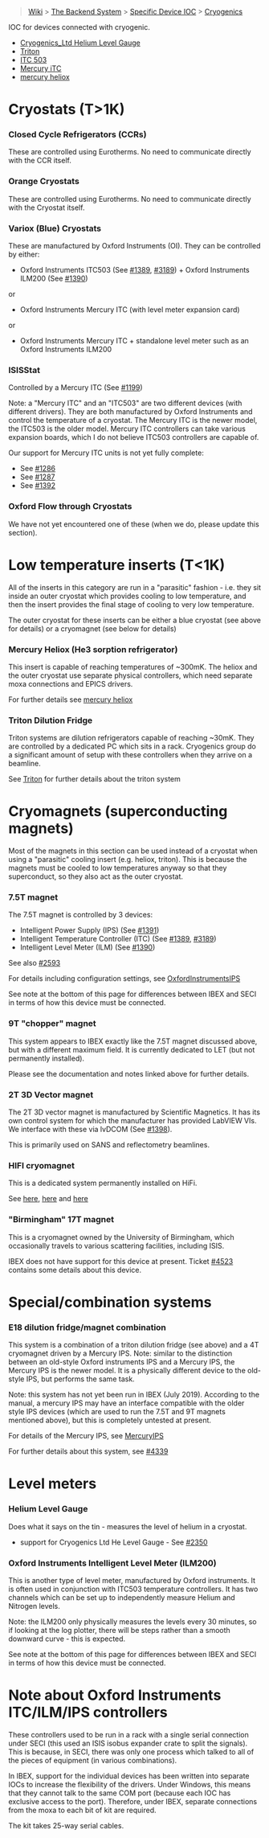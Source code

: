 > [Wiki](Home) > [The Backend System](The-Backend-System) > [Specific Device IOC](Specific-Device-IOC) > [Cryogenics](Cryogenics)

IOC for devices connected with cryogenic.

* [Cryogenics_Ltd Helium Level Gauge](Cryogenics-Ltd-Helium-Level-Gauge)
* [Triton](Triton)
* [ITC 503](https://github.com/ISISComputingGroup/ibex_developers_manual/wiki/ITC-503)
* [Mercury iTC](https://github.com/ISISComputingGroup/ibex_developers_manual/wiki/MercuryiTC)
* [mercury heliox](Mercury-Heliox)

# Cryostats (T>1K)

### Closed Cycle Refrigerators (CCRs)
These are controlled using Eurotherms.  No need to communicate directly with the CCR itself.

### Orange Cryostats
These are controlled using Eurotherms.  No need to communicate directly with the Cryostat itself.

### Variox (Blue) Cryostats
These are manufactured by Oxford Instruments (OI).  They can be controlled by either: 
   * Oxford Instruments ITC503 (See [#1389](https://github.com/ISISComputingGroup/IBEX/issues/1389), [#3189](https://github.com/ISISComputingGroup/IBEX/issues/3189)) + Oxford Instruments ILM200 (See [#1390](https://github.com/ISISComputingGroup/IBEX/issues/1390))

or 
   * Oxford Instruments Mercury ITC (with level meter expansion card)

or
   * Oxford Instruments Mercury ITC + standalone level meter such as an Oxford Instruments ILM200

### ISISStat

Controlled by a Mercury ITC (See [#1199](https://github.com/ISISComputingGroup/IBEX/issues/1199))

Note: a "Mercury ITC" and an "ITC503" are two different devices (with different drivers). They are both manufactured by Oxford Instruments and control the temperature of a cryostat. The Mercury ITC is the newer model, the ITC503 is the older model. Mercury ITC controllers can take various expansion boards, which I do not believe ITC503 controllers are capable of.

Our support for Mercury ITC units is not yet fully complete:
* See [#1286](https://github.com/ISISComputingGroup/IBEX/issues/1286)
* See [#1287](https://github.com/ISISComputingGroup/IBEX/issues/1287)
* See [#1392](https://github.com/ISISComputingGroup/IBEX/issues/1392)

### Oxford Flow through Cryostats

We have not yet encountered one of these (when we do, please update this section).

# Low temperature inserts (T<1K)

All of the inserts in this category are run in a "parasitic" fashion - i.e. they sit inside an outer cryostat which provides cooling to low temperature, and then the insert provides the final stage of cooling to very low temperature.

The outer cryostat for these inserts can be either a blue cryostat (see above for details) or a cryomagnet (see below for details)

### Mercury Heliox (He3 sorption refrigerator)

This insert is capable of reaching temperatures of ~300mK. The heliox and the outer cryostat use separate physical controllers, which need separate moxa connections and EPICS drivers.

For further details see [mercury heliox](Mercury-Heliox)

### Triton Dilution Fridge

Triton systems are dilution refrigerators capable of reaching ~30mK. They are controlled by a dedicated PC which sits in a rack. Cryogenics group do a significant amount of setup with these controllers when they arrive on a beamline.

See [Triton](Triton) for further details about the triton system

# Cryomagnets (superconducting magnets)

Most of the magnets in this section can be used instead of a cryostat when using a "parasitic" cooling insert (e.g. heliox, triton). This is because the magnets must be cooled to low temperatures anyway so that they superconduct, so they also act as the outer cryostat.

### 7.5T magnet

The 7.5T magnet is controlled by 3 devices:
   * Intelligent Power Supply (IPS) (See [#1391](https://github.com/ISISComputingGroup/IBEX/issues/1391))
   * Intelligent Temperature Controller (ITC) (See [#1389](https://github.com/ISISComputingGroup/IBEX/issues/1389), [#3189](https://github.com/ISISComputingGroup/IBEX/issues/3189))
   * Intelligent Level Meter (ILM) (See [#1390](https://github.com/ISISComputingGroup/IBEX/issues/1390))

See also [#2593](https://github.com/ISISComputingGroup/IBEX/issues/2593)

For details including configuration settings, see [OxfordInstrumentsIPS](OxfordInstrumentsIPS)

See note at the bottom of this page for differences between IBEX and SECI in terms of how this device must be connected.

### 9T "chopper" magnet 

This system appears to IBEX exactly like the 7.5T magnet discussed above, but with a different maximum field. It is currently dedicated to LET (but not permanently installed). 

Please see the documentation and notes linked above for further details.

### 2T 3D Vector magnet 

The 2T 3D vector magnet is manufactured by Scientific Magnetics. It has its own control system for which the manufacturer has provided LabVIEW VIs. We interface with these via lvDCOM (See [#1398](https://github.com/ISISComputingGroup/IBEX/issues/1398)).

This is primarily used on SANS and reflectometry beamlines.

### HIFI cryomagnet

This is a dedicated system permanently installed on HiFi.

See [here](https://github.com/ISISComputingGroup/ibex_developers_manual/wiki/Cryogenic-Inc-Systems), [here](https://github.com/ISISComputingGroup/ibex_developers_manual/wiki/Cryogenic-SMS-PSU) and [here](https://github.com/ISISComputingGroup/IBEX/wiki/HIFI_CRYOMAG-Instrument-Details)

### "Birmingham" 17T magnet

This is a cryomagnet owned by the University of Birmingham, which occasionally travels to various scattering facilities, including ISIS.

IBEX does not have support for this device at present. Ticket [#4523](https://github.com/ISISComputingGroup/IBEX/issues/4523) contains some details about this device.

# Special/combination systems

### E18 dilution fridge/magnet combination

This system is a combination of a triton dilution fridge (see above) and a 4T cryomagnet driven by a Mercury IPS. Note: similar to the distinction between an old-style Oxford instruments IPS and a Mercury IPS, the Mercury IPS is the newer model. It is a physically different device to the old-style IPS, but performs the same task.

Note: this system has not yet been run in IBEX (July 2019). According to the manual, a mercury IPS may have an interface compatible with the older style IPS devices (which are used to run the 7.5T and 9T magnets mentioned above), but this is completely untested at present.

For details of the Mercury IPS, see [MercuryIPS](MercuryIPS)

For further details about this system, see [#4339](https://github.com/ISISComputingGroup/IBEX/issues/4339)

# Level meters

### Helium Level Gauge
Does what it says on the tin - measures the level of helium in a cryostat.
   * support for Cryogenics Ltd He Level Gauge  - See [#2350](https://github.com/ISISComputingGroup/IBEX/issues/2350)

### Oxford Instruments Intelligent Level Meter (ILM200)

This is another type of level meter, manufactured by Oxford instruments. It is often used in conjunction with ITC503 temperature controllers. It has two channels which can be set up to independently measure Helium and Nitrogen levels.

Note: the ILM200 only physically measures the levels every 30 minutes, so if looking at the log plotter, there will be steps rather than a smooth downward curve - this is expected.

See note at the bottom of this page for differences between IBEX and SECI in terms of how this device must be connected.

# Note about Oxford Instruments ITC/ILM/IPS controllers

These controllers used to be run in a rack with a single serial connection under SECI (this used an ISIS isobus expander crate to split the signals). This is because, in SECI, there was only one process which talked to all of the pieces of equipment (in various combinations).

In IBEX, support for the individual devices has been written into separate IOCs to increase the flexibility of the drivers. Under Windows, this means that they cannot talk to the same COM port (because each IOC has exclusive access to the port). Therefore, under IBEX, separate connections from the moxa to each bit of kit are required.

The kit takes 25-way serial cables.
